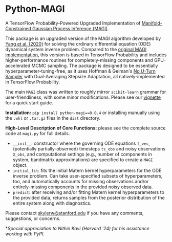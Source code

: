 # Python-MAGI
A TensorFlow Probability-Powered Upgraded Implementation of [Manifold-Constrained Gaussian Process Inference (MAGI)](https://www.pnas.org/doi/10.1073/pnas.2020397118).

This package is an upgraded version of the MAGI algorithm developed by [Yang et al. (2020)](https://www.pnas.org/doi/10.1073/pnas.2020397118) for solving the ordinary differential equation (ODE) dynamical system inverse problem. Compared to the [original MAGI implementation](https://www.jstatsoft.org/article/view/v109i04), this version is based in TensorFlow Probability and includes higher-performance routines for completely-missing components and GPU-accelerated MCMC sampling. The package is designed to be essentially hyperparameter-tuning-free, as it uses Hoffman & Gelman's [No U-Turn Sampler](https://sites.stat.columbia.edu/gelman/research/published/nuts.pdf) with Dual-Averaging Stepsize Adaptation, all natively-implemented in TensorFlow Probability.

The main `MAGI` class was written to roughly mirror `scikit-learn` grammar for user-friendliness, with some minor modifications. Please see our [vignette](https://github.com/skbwu/Python-MAGI/blob/main/vignette.ipynb) for a quick start guide.

**Installation:** `pip install python-magi==0.0.4` or installing manually using the `.whl` or `.tar.gz` files in the `dist` directory.

**High-Level Description of Core Functions:** please see the complete source code at `magi.py` for full details.
- `__init__`: constructor where the governing ODE equations `f_vec`, (potentially partially-observed) timesteps `ts_obs` and noisy observations `X_obs`, and computational settings (e.g., number of components in system, bandmatrix approximations) are specified to create a `MAGI` object.
- `initial_fit`: fits the initial Matern kernel hyperparameters for the ODE inverse problem. Can take user-specified subsets of hyperparameters, too, and automatically accounts for missing observations and/or entirely-missing components in the provided noisy observed data.
- `predict`: after receiving and/or fitting Matern kernel hyperparameters to the provided data, returns samples from the posterior distribution of the entire system along with diagnostics.

Please contact [skylerw@stanford.edu](skylerw@stanford.edu) if you have any comments, suggestions, or concerns. 

**Special appreciation to Nithin Kavi (Harvard '24) for his assistance working with PyPI.*
